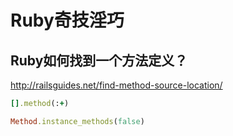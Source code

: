 Ruby奇技淫巧
=============

Ruby如何找到一个方法定义？
-------------------------------------------

http://railsguides.net/find-method-source-location/

```ruby
[].method(:+)

Method.instance_methods(false)
```
